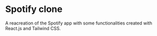 # Spotify clone
 A reacreation of the Spotify app with some functionalities created with React.js and Tailwind CSS.
